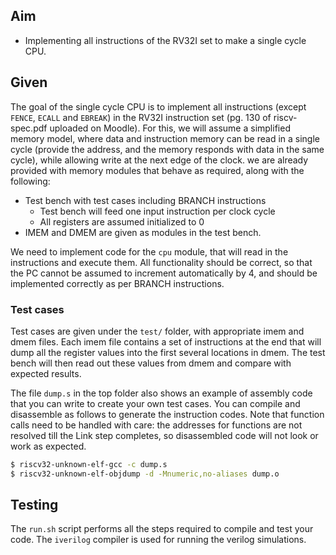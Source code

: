 ## Aim
- Implementing all instructions of the RV32I set to make a single cycle CPU.

## Given
The goal of the single cycle CPU is to implement all instructions (except `FENCE`, `ECALL` and `EBREAK`) in the RV32I instruction set (pg. 130 of riscv-spec.pdf uploaded on Moodle).  For this, we will assume a simplified memory model, where data and instruction memory can be read in a single cycle (provide the address, and the memory responds with data in the same cycle), while allowing write at the next edge of the clock.  we are already provided with memory modules that behave as required, along with the following:
- Test bench with test cases including BRANCH instructions
    - Test bench will feed one input instruction per clock cycle
    - All registers are assumed initialized to 0 
- IMEM and DMEM are given as modules in the test bench. 

We need to implement code for the `cpu` module, that will read in the instructions and execute them. All functionality should be correct, so that the PC cannot be assumed to increment automatically by 4, and should be implemented correctly as per BRANCH instructions.

### Test cases

Test cases are given under the `test/` folder, with appropriate imem and dmem files.  Each imem file contains a set of instructions at the end that will dump all the register values into the first several locations in dmem.  The test bench will then read out these values from dmem and compare with expected results.

The file `dump.s` in the top folder also shows an example of assembly code that you can write to create your own test cases.  You can compile and disassemble as follows to generate the instruction codes.  Note that function calls need to be handled with care: the addresses for functions are not resolved till the Link step completes, so disassembled code will not look or work as expected.

```bash
$ riscv32-unknown-elf-gcc -c dump.s
$ riscv32-unknown-elf-objdump -d -Mnumeric,no-aliases dump.o
```
## Testing
The `run.sh` script performs all the steps required to compile and test your code.  The `iverilog` compiler is used for running the verilog simulations.
